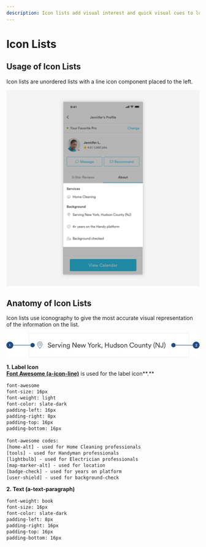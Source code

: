 ```yaml
---
description: Icon lists add visual interest and quick visual cues to longer blocks of text.
---
```


# Icon Lists

## Usage of Icon Lists

Icon lists are unordered lists with a line icon component placed to the left. 

![](../.gitbook/assets/icon-list-overview.png)

## Anatomy of Icon Lists

Icon lists use iconography to give the most accurate visual representation of the information on the list. 

![](../.gitbook/assets/icon-lists%20%281%29.png)

**1. Label Icon**  
[**Font Awesome \(a-icon-line\)**](../brand-guidelines/line-icons.md#fontawesome-guidelines) is used for the label icon**.**

```text
font-awesome
font-size: 16px
font-weight: light
font-color: slate-dark
padding-left: 16px
padding-right: 8px
padding-top: 16px
padding-bottom: 16px

font-awesome codes:
[home-alt] - used for Home Cleaning professionals
[tools] - used for Handyman professionals
[lightbulb] - used for Electrician professionals
[map-marker-alt] - used for location
[badge-check] - used for years on platform
[user-shield] - used for background-check
```

**2. Text \(a-text-paragraph\)**

```text
font-weight: book
font-size: 16px
font-color: slate-dark
padding-left: 8px
padding-right: 16px
padding-top: 16px
padding-bottom: 16px
```

